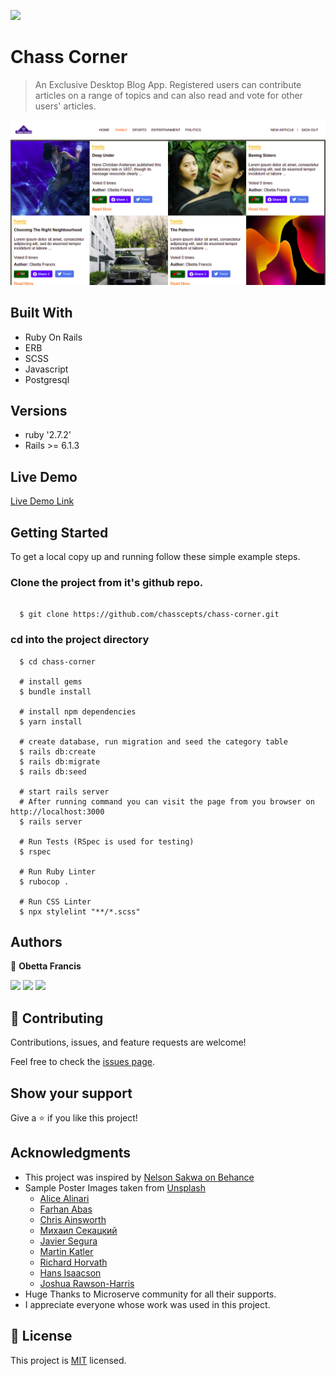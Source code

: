 ![](https://img.shields.io/badge/Microverse-blueviolet)

# Chass Corner

> An Exclusive Desktop Blog App. Registered users can contribute articles on a range of topics and can also read and vote for other users' articles.

![screenshot](./app/assets/images/app_screenshot.png)

## Built With

- Ruby On Rails
- ERB
- SCSS
- Javascript
- Postgresql

## Versions
- ruby '2.7.2'
- Rails >= 6.1.3

## Live Demo

[Live Demo Link](https://chasscepts.github.io/capstone-project-html/)


## Getting Started

To get a local copy up and running follow these simple example steps.

### Clone the project from it's github repo.

```

  $ git clone https://github.com/chasscepts/chass-corner.git

```

### cd into the project directory

```
  $ cd chass-corner

  # install gems
  $ bundle install

  # install npm dependencies
  $ yarn install

  # create database, run migration and seed the category table
  $ rails db:create
  $ rails db:migrate
  $ rails db:seed

  # start rails server
  # After running command you can visit the page from you browser on http://localhost:3000
  $ rails server

  # Run Tests (RSpec is used for testing)
  $ rspec

  # Run Ruby Linter
  $ rubocop .

  # Run CSS Linter
  $ npx stylelint "**/*.scss"

```

## Authors

👤 **Obetta Francis**

[![](https://img.shields.io/badge/GitHub-100000?style=for-the-badge&logo=github&logoColor=white)](https://github.com/chasscepts) [![](https://img.shields.io/badge/Twitter-1DA1F2?style=for-the-badge&logo=twitter&logoColor=white)](https://twitter.com/chasscepts) [![](https://img.shields.io/badge/LinkedIn-0077B5?style=for-the-badge&logo=linkedin&logoColor=white)](https://www.linkedin.com/in/chasscepts/)

## 🤝 Contributing

Contributions, issues, and feature requests are welcome!

Feel free to check the [issues page](https://github.com/chasscepts/chass-corner/issues).

## Show your support

Give a ⭐️ if you like this project!

## Acknowledgments

- This project was inspired by [Nelson Sakwa on Behance](https://https://www.behance.net/gallery/14554909/liFEsTlye-Mobile-version)
- Sample Poster Images taken from [Unsplash](https://unsplash.com/?utm_source=unsplash&utm_medium=referral&utm_content=creditCopyText)
  - [Alice Alinari](https://unsplash.com/@alicealinari?utm_source=unsplash&utm_medium=referral&utm_content=creditCopyText)
  - [Farhan Abas](https://unsplash.com/@farhanabas?utm_source=unsplash&utm_medium=referral&utm_content=creditCopyText)
  - [Chris Ainsworth](https://unsplash.com/@guitarist321?utm_source=unsplash&utm_medium=referral&utm_content=creditCopyText)
  - [Михаил Секацкий](https://unsplash.com/@sekatsky?utm_source=unsplash&utm_medium=referral&utm_content=creditCopyText)
  - [Javier Segura](https://unsplash.com/@javiersegura?utm_source=unsplash&utm_medium=referral&utm_content=creditCopyText)
  - [Martin Katler](https://unsplash.com/@martinkatler?utm_source=unsplash&utm_medium=referral&utm_content=creditCopyText)
  - [Richard Horvath](https://unsplash.com/@orwhat?utm_source=unsplash&utm_medium=referral&utm_content=creditCopyText)
  - [Hans Isaacson](https://unsplash.com/@hans_isaacson?utm_source=unsplash&utm_medium=referral&utm_content=creditCopyText)
  - [Joshua Rawson-Harris](https://unsplash.com/@joshrh19?utm_source=unsplash&utm_medium=referral&utm_content=creditCopyText)
- Huge Thanks to Microserve community for all their supports.
- I appreciate everyone whose work was used in this project.

## 📝 License

This project is [MIT](https://opensource.org/licenses/MIT) licensed.
